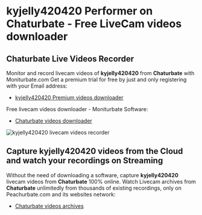 # kyjelly420420 Performer on Chaturbate - Free LiveCam videos downloader

## Chaturbate Live Videos Recorder

Monitor and record livecam videos of **kyjelly420420** from **Chaturbate** with Moniturbate.com
Get a premium trial for free by just and only registering with your Email address:
* [kyjelly420420 Premium videos downloader](https://moniturbate.com/request-demo-licence-key.html)

Free livecam videos downloader - Moniturbate Software:
* [Chaturbate videos downloader](https://moniturbate.com/moniturbate-download-software.html)

![kyjelly420420 livecam videos recorder](https://peachurnet.com/templates/moniturbate-software.png)


## Capture kyjelly420420 videos from the Cloud and watch your recordings on Streaming

Without the need of downloading a software, capture **kyjelly420420** livecam videos from **Chaturbate** 100% online.
Watch Livecam archives from **Chaturbate** unlimitedly from thousands of existing recordings, only on Peachurbate.com and its websites network:
* [Chaturbate videos archives](https://peachurnet.com/)